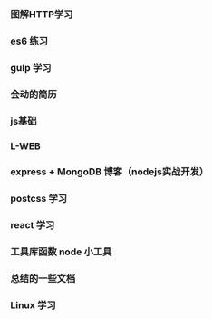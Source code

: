 ### 图解HTTP学习
### es6 练习
### gulp 学习
### 会动的简历
### js基础
### L-WEB
### express + MongoDB 博客（nodejs实战开发）
### postcss 学习
### react 学习


### 工具库函数 node 小工具

### 总结的一些文档


### Linux 学习











